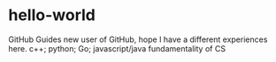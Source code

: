 # hello-world
GitHub Guides
new user of GitHub, hope I have a different experiences here.
c++; python; Go; javascript/java
fundamentality of CS
